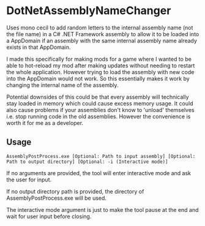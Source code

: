 # DotNetAssemblyNameChanger
Uses mono cecil to add random letters to the internal assembly name (not the file name) in a C# .NET Framework assembly to allow it to be loaded into a AppDomain if an assembly with the same internal assembly name already exists in that AppDomain.

I made this specifically for making mods for a game where I wanted to be able to hot-reload my mod after making updates without needing to restart the whole application. However trying to load the assembly with new code into the AppDomain would not work. So this essentially makes it work by changing the internal name of the assembly.

Potential downsides of this could be that every assembly will technically stay loaded in memory which could cause excess memory usage. It could also cause problems if your assemblies don't know to 'unload' themselves i.e. stop running code in the old assemblies. However the convenience is worth it for me as a developer. 

## Usage

`AssemblyPostProcess.exe [Optional: Path to input assembly] [Optional: Path to output directory] [Optional: -i (Interactive mode)]`

If no arguments are provided, the tool will enter interactive mode and ask the user for input.

If no output directory path is provided, the directory of AssemblyPostProcess.exe will be used.

The interactive mode argument is just to make the tool pause at the end and wait for user input before closing.
